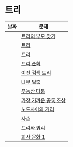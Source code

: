 # 트리

|날짜|문제|
|---|---|
||[트리의 부모 찾기](http://boj.kr/11725)|
||[트리](http://boj.kr/1068)|
||[트리](http://boj.kr/4803)|
||[트리 순회](http://boj.kr/1991)|
||[이진 검색 트리](http://boj.kr/5639)|
||[나무 탈출](http://boj.kr/15900)|
||[부동산 다툼](http://boj.kr/20364)|
||[가장 가까운 공통 조상](http://boj.kr/3584)|
||[노드사이의 거리](http://boj.kr/1240)|
||[사촌](http://boj.kr/9489)|
||[트리와 쿼리](http://boj.kr/15681)|
||[회사 문화 1](http://boj.kr/14267)|

